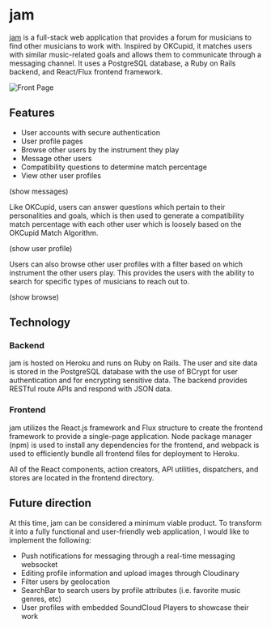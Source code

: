 # jam

[jam][jam] is a full-stack web application that provides a forum for musicians to find other musicians to work with. Inspired by OKCupid, it matches users with similar music-related goals and allows them to communicate through a messaging channel. It uses a PostgreSQL database, a Ruby on Rails backend, and React/Flux frontend framework.


![Front Page][FrontPage]

## Features

- User accounts with secure authentication
- User profile pages
- Browse other users by the instrument they play
- Message other users
- Compatibility questions to determine match percentage
- View other user profiles

(show messages)



Like OKCupid, users can answer questions which pertain to their personalities and goals, which is then used to generate a compatibility match percentage with each other user which is loosely based on the OKCupid Match Algorithm.

(show user profile)

Users can also browse other user profiles with a filter based on which instrument the other users play.  This provides the users with the ability to search for specific types of musicians to reach out to.

(show browse)

## Technology

### Backend

jam is hosted on Heroku and runs on Ruby on Rails. The user and site data is stored in the PostgreSQL database with the use of BCrypt for user authentication and for encrypting sensitive data.  The backend provides RESTful route APIs and respond with JSON data.

### Frontend

jam utilizes the React.js framework and Flux structure to create the frontend framework to provide a single-page application.  Node package manager (npm) is used to install any dependencies for the frontend, and webpack is used to efficiently bundle all frontend files for deployment to Heroku.  

All of the React components, action creators, API utilities, dispatchers, and stores are located in the frontend directory.


## Future direction
At this time, jam can be considered a minimum viable product.  To transform it into a fully functional and user-friendly web application, I would like to implement the following:

- Push notifications for messaging through a real-time messaging websocket
- Editing profile information and upload images through Cloudinary
- Filter users by geolocation
- SearchBar to search users by profile attributes (i.e. favorite music genres, etc)
- User profiles with embedded SoundCloud Players to showcase their work


[OKCupidAlgorithm]: http://ed.ted.com/lessons/inside-okcupid-the-math-of-online-dating-christian-rudder
[jam]: https://jam-webapp.herokuapp.com/#/
[FrontPage]:https://image.ibb.co/m1M8Tw/Screen_Shot_2017_09_29_at_10_26_00_AM.png
